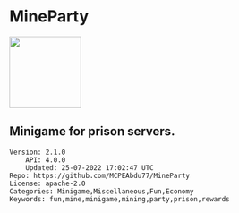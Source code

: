 # MineParty
<img src="https://raw.githubusercontent.com/MCPEAbdu77/MineParty/35d382c2bd3ab7aed53aea6cb6a3e4e5c0f6158e/icon.png" width="128" height="128" />

## Minigame for prison servers.
```properties
Version: 2.1.0
    API: 4.0.0
    Updated: 25-07-2022 17:02:47 UTC
Repo: https://github.com/MCPEAbdu77/MineParty
License: apache-2.0
Categories: Minigame,Miscellaneous,Fun,Economy
Keywords: fun,mine,minigame,mining,party,prison,rewards
```